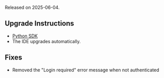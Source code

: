 Released on 2025-06-04.

## Upgrade Instructions

-   [Python SDK](../classiq_101/registration_installations.md/#platform-version-updates)
-   The IDE upgrades automatically.

## Fixes

-   Removed the "Login required" error message when not authenticated
